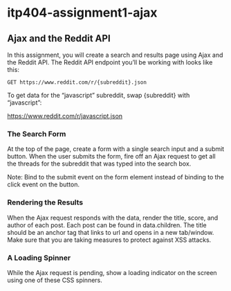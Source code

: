 # itp404-assignment1-ajax
## **Ajax and the Reddit API**

In this assignment, you will create a search and results page using Ajax and the Reddit API. The Reddit API endpoint you’ll be working with looks like this:

```
GET https://www.reddit.com/r/{subreddit}.json
```

To get data for the “javascript” subreddit, swap {subreddit} with “javascript”:

https://www.reddit.com/r/javascript.json

### The Search Form
At the top of the page, create a form with a single search input and a submit button. When the user submits the form, fire off an Ajax request to get all the threads for the subreddit that was typed into the search box.

Note: Bind to the submit event on the form element instead of binding to the click event on the button.

### Rendering the Results
When the Ajax request responds with the data, render the title, score, and author of each post. Each post can be found in data.children. The title should be an anchor tag that links to url and opens in a new tab/window. Make sure that you are taking measures to protect against XSS attacks.

### A Loading Spinner
While the Ajax request is pending, show a loading indicator on the screen using one of these CSS spinners.
